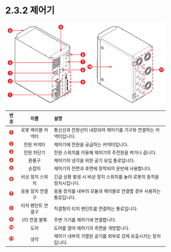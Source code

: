 # 2.3.2 제어기

![&#xADF8;&#xB9BC; 11 &#xC81C;&#xC5B4;&#xAE30; &#xC55E;&#xBA74;\(&#xC88C;\) / &#xB4B7;&#xBA74;\(&#xC6B0;\)](../../.gitbook/assets/controller_part_name.png)

| **번호** | **이름** |                                                            **설명**  |
| :---: | :---: | :--- |
|  ![](../../.gitbook/assets/1.png)  | 로봇 케이블 커넥터 | 통신선과 전원선이 내장되어 제어기를 기구와 연결하는 커넥터입니다. |
|  ![](../../.gitbook/assets/2.png)  | 전원 커넥터 | 제어기에 전원을 공급하는 커넥터입니다. |
|  ![](../../.gitbook/assets/3.png)  | 전원 차단기 | 전원 스위치를 이용해 제어기의 주전원을 켜거나 끕니다. |
|  ![](../../.gitbook/assets/4.png)  | 환풍구 | 제어기의 냉각을 위한 공기 유입 통로입니다. |
|  ![](../../.gitbook/assets/5.png)  | 손잡이 | 제어기의 전면과 후면에 장착되어 운반에 사용합니다. |
|  ![](../../.gitbook/assets/6.png)  | 비상 정지 스위치 | 긴급 상황 발생 시 비상 정지 스위치를 눌러 로봇의 동작을 정지시킵니다. |
|  ![](../../.gitbook/assets/7.png)  | 응용 장치 연결구 | 응용 장치를 내부의 모듈과 케이블로 연결할 경우 사용하는 통로입니다. |
|  ![](../../.gitbook/assets/8.png)  | 티치 펜던트 연결구 | 직결형의 티치 펜던트를 연결하는 통로입니다. |
|  ![](../../.gitbook/assets/9.png)  | I/O 연결 블록 | 주변 기기를 제어기에 연결합니다.  |
|  ![](../../.gitbook/assets/10.png)  | 도어 | 도어를 열어 제어기의 측면을 개방합니다. |
|  ![](../../.gitbook/assets/11.png)  | 냉각 | 제어기 내부의 가열된 공기를 외부로 강제 유출시키는 장치입니다. |

